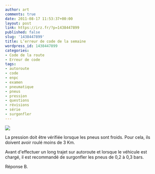 ```yaml
---
author: art
comments: true
date: 2011-08-17 11:53:37+00:00
layout: post
link: https://irz.fr/?p=1438447899
published: false
slug: '1438447899'
title: L’erreur de code de la semaine
wordpress_id: 1438447899
categories:
- Code de la route
- Erreur de code
tags:
- autoroute
- code
- enpc
- examen
- pneumatique
- pneus
- pression
- questions
- révisions
- série
- surgonfler
---
```


[![](https://static.irz.fr/2011/05/pression-pneus.png)](https://static.irz.fr/2011/05/pression-pneus.png)

La pression doit être vérifiée lorsque les pneus sont froids. Pour cela, ils doivent avoir roulé moins de 3 Km.

Avant d'effectuer un long trajet sur autoroute et lorsque le véhicule est chargé, il est recommandé de surgonfler les pneus de 0,2 à 0,3 bars.

Réponse B.


